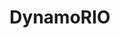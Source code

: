 ---
credit:
- Joshua Park
featured: false
recording: ''
slides: dynamorio.pdf
tags:
- binary exploitation
- reversing
time_close: ''
time_start: 2019-03-22T08:35:00.000000Z
title: DynamoRIO
week_number: 0
---